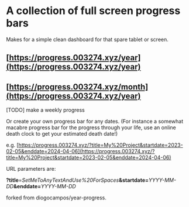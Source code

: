 # A collection of full screen progress bars 

Makes for a simple clean dashboard for that spare tablet or screen.

## [https://progress.003274.xyz/year](https://progress.003274.xyz/year)
## [https://progress.003274.xyz/month](https://progress.003274.xyz/year)

[TODO] make a weekly progress

Or create your own progress bar for any dates. 
(For instance a somewhat macabre progress bar for the progress through your life, use an online death clock to get your estimated death date!)

e.g. [https://progress.003274.xyz/?title=My%20Project&startdate=2023-02-05&enddate=2024-04-06](https://progress.003274.xyz/?title=My%20Project&startdate=2023-02-05&enddate=2024-04-06)

URL parameters are:

__?title__=*SetMeToAnyTextAndUse%20ForSpaces*__&startdate=__*YYYY-MM-DD*__&enddate=__*YYYY-MM-DD*


forked from diogocampos/year-progress.
